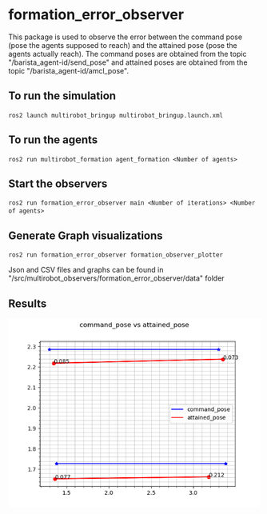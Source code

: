 # formation_error_observer
This package is used to observe the error between the command pose (pose the agents supposed to reach) and the attained pose (pose the agents actually reach). The command poses are obtained from the topic "/barista_agent-id/send_pose" and attained poses are obtained from the topic "/barista_agent-id/amcl_pose".

## To run the simulation 
```
ros2 launch multirobot_bringup multirobot_bringup.launch.xml

```
## To run the agents
```
ros2 run multirobot_formation agent_formation <Number of agents>
```

## Start the observers

```
ros2 run formation_error_observer main <Number of iterations> <Number of agents>

```

## Generate Graph visualizations

```
ros2 run formation_error_observer formation_observer_plotter

```

Json and CSV files and graphs can be found in "<workspace>/src/multirobot_observers/formation_error_observer/data" folder

## Results

![](Polygraph.png)